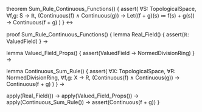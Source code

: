theorem Sum_Rule_Continuous_Functions() {
  assert(
    ∀S: TopologicalSpace,
    ∀f,g: S → ℝ,
    (Continuous(f) ∧ Continuous(g)) →
    Let((f + g)(s) ≔ f(s) + g(s)) →
    Continuous(f + g)
  )
} ↔

proof Sum_Rule_Continuous_Functions() {
  lemma Real_Field() {
    assert(ℝ: ValuedField)
  } →
  
  lemma Valued_Field_Props() {
    assert(ValuedField → NormedDivisionRing)
  } →
  
  lemma Continuous_Sum_Rule() {
    assert(
      ∀X: TopologicalSpace,
      ∀R: NormedDivisionRing,
      ∀f,g: X → R,
      (Continuous(f) ∧ Continuous(g)) →
      Continuous(f + g)
    )
  } →
  
  apply(Real_Field()) →
  apply(Valued_Field_Props()) →
  apply(Continuous_Sum_Rule()) →
  assert(Continuous(f + g))
}